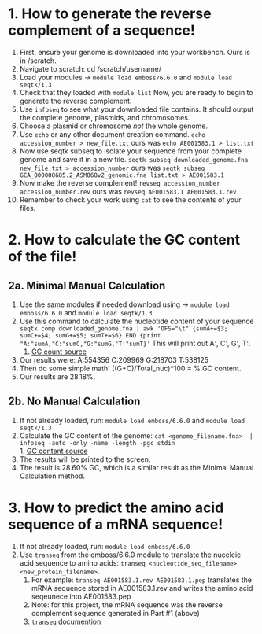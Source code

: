 # 1. How to generate the reverse complement of a sequence! 
  1. First, ensure your genome is downloaded into your workbench. Ours is in /scratch. 
  2. Navigate to scratch: cd /scratch/username/ 
  3. Load your modules -> `module load emboss/6.6.0` and `module load seqtk/1.3`
  4. Check that they loaded with `module list`
Now, you are ready to begin to generate the reverse complement.
  5. Use `infoseq` to see what your downloaded file contains. It should output the complete genome, plasmids, and chromosomes.
  6. Choose a plasmid or chromosome *not* the whole genome.
  7. Use `echo` or any other document creation command. `echo accession_number > new_file.txt` ours was `echo AE001583.1 > list.txt`
  8. Now use seqtk subseq to isolate your sequence from your complete genome and save it in a new file. `seqtk subseq downloaded_genome.fna new_file.txt > accession_number` ours was `seqtk subseq GCA_000008685.2_ASM868v2_genomic.fna list.txt > AE001583.1`
  9. Now make the reverse complement! `revseq accession_number accession_number.rev` ours was `revseq AE001583.1 AE001583.1.rev`
  10. Remember to check your work using `cat` to see the contents of your files.
  
# 2. How to calculate the GC content of the file!
## 2a. Minimal Manual Calculation
  1. Use the same modules if needed download using -> `module load emboss/6.6.0` and `module load seqtk/1.3`
  2. Use this command to calculate the nucleotide content of your sequence `seqtk comp downloaded_genome.fna | awk 'OFS="\t" {sumA+=$3; sumC+=$4; sumG+=$5; sumT+=$6} END {print "A:"sumA,"C:"sumC,"G:"sumG,"T:"sumT}'` This will print out A:, C:, G:, T:.
       1. [GC count source](https://www.biostars.org/p/325400/)
  3. Our results were: A:554356	C:209969	G:218703	T:538125
  4. Then do some simple math! ((G+C)/Total_nuc)*100 = % GC content.
  5. Our results are 28.18%.

## 2b. No Manual Calculation
  1. If not already loaded, run: `module load emboss/6.6.0` and `module load seqtk/1.3`
  2. Calculate the GC content of the genome: `cat <genome_filename.fna>  | infoseq -auto -only -name -length -pgc stdin`<br>
    1. [GC content source](https://stackoverflow.com/questions/75382780/how-can-i-find-the-gc-content-of-a-fasta-file-using-a-bash-script)
  3. The results will be printed to the screen.
  4. The result is 28.60% GC, which is a similar result as the Minimal Manual Calculation method.

# 3. How to predict the amino acid sequence of a mRNA sequence!
  1. If not already loaded, run: `module load emboss/6.6.0`
  2. Use `transeq` from the emboss/6.6.0 module to translate the nuceleic acid sequence to amino acids: `transeq <nucleotide_seq_filename> <new_protein_filename>`.<br>
       1. For example: `transeq AE001583.1.rev AE001583.1.pep` translates the mRNA sequence stored in AE001583.1.rev and writes the amino acid seqeunece into AE001583.pep
       2. Note: for this project, the mRNA sequence was the reverse complement sequence generated in Part #1 (above)
       3. [`transeq` documention](https://emboss.sourceforge.net/apps/release/6.6/emboss/apps/transeq.html)
